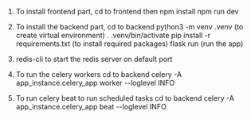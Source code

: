 1. To install frontend part,
   cd to frontend
   then npm install
   npm run dev

2. To install the backend part,
    cd to backend 
    python3 -m venv .venv (to create virtual environment)
    . .venv/bin/activate 
    pip install -r requirements.txt (to install required packages) 
    flask run  (run the app)

3. redis-cli to start the redis server on default port

4. To run the celery workers
  cd to backend
  celery -A app_instance.celery_app worker --loglevel INFO

5. To run celery beat to run scheduled tasks
  cd to backend
  celery -A app_instance.celery_app beat --loglevel INFO
